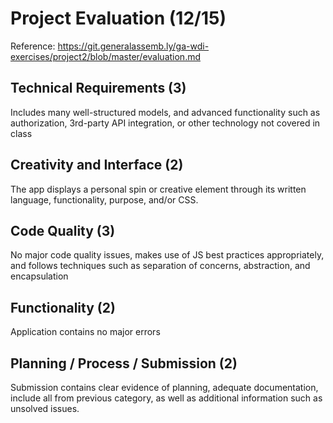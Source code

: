 # Project Evaluation (12/15)
Reference: https://git.generalassemb.ly/ga-wdi-exercises/project2/blob/master/evaluation.md

## Technical Requirements (3)

Includes many well-structured models, and advanced functionality such as authorization, 3rd-party API integration, or other technology not covered in class

## Creativity and Interface (2)

The app displays a personal spin or creative element through its written language, functionality, purpose, and/or CSS.

## Code Quality (3)

No major code quality issues, makes use of JS best practices appropriately, and follows techniques such as separation of concerns, abstraction, and encapsulation

## Functionality (2)

Application contains no major errors

## Planning / Process / Submission (2)

Submission contains clear evidence of planning, adequate documentation, include all from previous category, as well as additional information such as unsolved issues.
